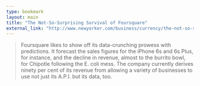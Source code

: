 ```yaml
---
type: bookmark
layout: main
title: "The Not-So-Surprising Survival of Foursquare"
external_link: "http://www.newyorker.com/business/currency/the-not-so-surprising-survival-of-foursquare"
---
```

> Foursquare likes to show off its data-crunching prowess with predictions. It forecast the sales figures for the iPhone 6s and 6s Plus, for instance, and the decline in revenue, almost to the burrito bowl, for Chipotle following the E. coli mess. The company currently derives ninety per cent of its revenue from allowing a variety of businesses to use not just its A.P.I. but its data, too.

